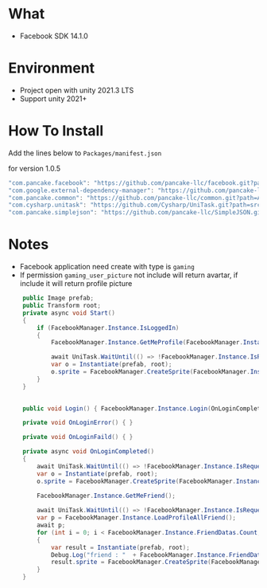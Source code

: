 # What
- Facebook SDK 14.1.0

# Environment
- Project open with unity 2021.3 LTS
- Support unity 2021+

# How To Install

Add the lines below to `Packages/manifest.json`

for version 1.0.5
```csharp
"com.pancake.facebook": "https://github.com/pancake-llc/facebook.git?path=Assets/_Root#1.0.5",
"com.google.external-dependency-manager": "https://github.com/pancake-llc/external-dependency-manager.git?path=Assets/_Root#1.2.169",
"com.pancake.common": "https://github.com/pancake-llc/common.git?path=Assets/_Root#1.2.3",
"com.cysharp.unitask": "https://github.com/Cysharp/UniTask.git?path=src/UniTask/Assets/Plugins/UniTask#2.3.1",
"com.pancake.simplejson": "https://github.com/pancake-llc/SimpleJSON.git?path=Assets/_Root#1.0.3",
```


# Notes
- Facebook application need create with type is `gaming`
- If permission `gaming_user_picture` not include will return avartar, if include it will return profile picture

```cs
    public Image prefab;
    public Transform root;
    private async void Start()
    {
        if (FacebookManager.Instance.IsLoggedIn)
        {
            FacebookManager.Instance.GetMeProfile(FacebookManager.Instance.OnGetProfilePhotoCompleted);

            await UniTask.WaitUntil(() => !FacebookManager.Instance.IsRequestingProfile);
            var o = Instantiate(prefab, root);
            o.sprite = FacebookManager.CreateSprite(FacebookManager.Instance.ProfilePicture, Vector2.one * 0.5f);
        }
    }
    

    public void Login() { FacebookManager.Instance.Login(OnLoginCompleted, OnLoginFaild, OnLoginError); }

    private void OnLoginError() { }

    private void OnLoginFaild() { }

    private async void OnLoginCompleted()
    {
        await UniTask.WaitUntil(() => !FacebookManager.Instance.IsRequestingProfile);
        var o = Instantiate(prefab, root);
        o.sprite = FacebookManager.CreateSprite(FacebookManager.Instance.ProfilePicture, Vector2.one * 0.5f);
        
        FacebookManager.Instance.GetMeFriend();

        await UniTask.WaitUntil(() => !FacebookManager.Instance.IsRequestingFriend);
        var p = FacebookManager.Instance.LoadProfileAllFriend();
        await p;
        for (int i = 0; i < FacebookManager.Instance.FriendDatas.Count; i++)
        {
            var result = Instantiate(prefab, root);
            Debug.Log("friend : "  + FacebookManager.Instance.FriendDatas[i].name);
            result.sprite = FacebookManager.CreateSprite(FacebookManager.Instance.FriendDatas[i].avatar, Vector2.one * 0.5f);
        }
    }
```